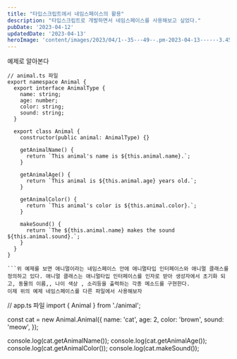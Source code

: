 ```yaml
---
title: "타입스크립트에서 네임스페이스의 활용"
description: "타입스크립트로 개발하면서 네임스페이스를 사용해보고 싶었다."
pubDate: '2023-04-12'
updatedDate: '2023-04-13'
heroImage: 'content/images/2023/04/1--35---49--.pm-2023-04-13------3.45.01.jpg'
---
```


예제로 알아본다
```
// animal.ts 파일
export namespace Animal {
  export interface AnimalType {
    name: string;
    age: number;
    color: string;
    sound: string;
  }

  export class Animal {
    constructor(public animal: AnimalType) {}

    getAnimalName() {
      return `This animal's name is ${this.animal.name}.`;
    }

    getAnimalAge() {
      return `This animal is ${this.animal.age} years old.`;
    }

    getAnimalColor() {
      return `This animal's color is ${this.animal.color}.`;
    }

    makeSound() {
      return `The ${this.animal.name} makes the sound ${this.animal.sound}.`;
    }
  }
}

```위 예제를 보면 애니멀이라는 네임스페이스 안에 애니멀타입 인터페이스와 애니멀 클래스를 정의하고 있다. 애니멀 클래스는 애니멀타입 인터페이스를 인자로 받아 생성자에서 초기화 되고, 동물의 이름,, 나이 색상 , 소리등을 출력하는 각종 메소드를 구현한다.
이제 위의 예제 네임스페이스를 다른 파일에서 사용해보자
```
// app.ts 파일
import { Animal } from './animal';

const cat = new Animal.Animal({
  name: 'cat',
  age: 2,
  color: 'brown',
  sound: 'meow',
});

console.log(cat.getAnimalName());
console.log(cat.getAnimalAge());
console.log(cat.getAnimalColor());
console.log(cat.makeSound());

```위 예제에서는 animal.ts파일에서 익스포트한 애니멀 네임스페이스를 임포트하여 Animal.Animal 클래스를 사용하고 있다. 클래스의 인스턴스를 생성하여 동물의 이름, 나이 색상, 소리등을 출력하는 각종 메소드를 호출한다.